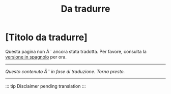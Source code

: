 ﻿---
title: [Da tradurre]
---

<!-- TODO: translation missing - Italian version -->

# [Titolo da tradurre]

Questa pagina non Ã¨ ancora stata tradotta. Per favore, consulta la [versione in spagnolo](/es/busqueda-ayuda) per ora.

---

*Questo contenuto Ã¨ in fase di traduzione. Torna presto.*

---

::: tip
Disclaimer pending translation
:::
